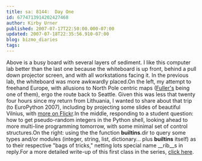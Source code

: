 ```yaml
---
title: sa: 8144:  Day One
id: 6774713914202427468
author: Kirby Urner
published: 2007-07-17T22:50:00.000-07:00
updated: 2007-07-18T22:35:56.910-07:00
blog: bizmo_diaries
tags: 
---
```


[](https://blogger.googleusercontent.com/img/b/R29vZ2xl/AVvXsEjo_Y1M_FRu6zYi-wWxTGrjbJpihYFX6xasbsOFgOrUbBecWFNyTDbVR5yGvXcXNTDu7Gwyqp4fggHg9syhLozgrPEHGfUOMWbzcSWM3RbM4zjovUU3kRDfp5CjVJ-VHVlpMoRG/s1600-h/cp4eday1.jpg)Above is a busy board with several layers of sediment.  I like this computer lab better than the last one because the whiteboard is up front, behind a pull down projector screen, and with all workstations facing it.  In the previous lab, the whiteboard was more awkwardly placed.On the left, my attempt to freehand Europe, with allusions to North Pole centric maps ([Fuller's](http://www.4dsolutions.net/ocn/geoquiz.html) being one of them), ergo the route back to Seattle.  Given this was less that twenty four hours since my return from Lithuania, I wanted to share about that trip (to EuroPython 2007), including by projecting some slides of beautiful Vilnius, with [more on Flickr](http://www.flickr.com/photos/17157315@N00/sets/72157600695798539/).In the middle,  responding to a student question: how to get pseudo-random integers in the Python shell, looking ahead to more multi-line programming tomorrow, with some minimal set of control structures.On the right:  using the the function __builtins__.dir to query some types and/or modules (integer, string, list, dictionary... plus __builtins__ itself) as to their respective "bags of tricks," netting lots special name __rib__s in reply.For a more detailed write-up of this first class in the series, [click here](http://mail.python.org/pipermail/edu-sig/2007-July/008091.html).